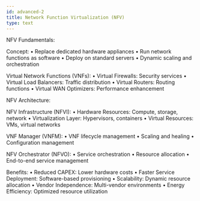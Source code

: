 ```yaml
---
id: advanced-2
title: Network Function Virtualization (NFV)
type: text
---
```



NFV Fundamentals:

Concept:
• Replace dedicated hardware appliances
• Run network functions as software
• Deploy on standard servers
• Dynamic scaling and orchestration

Virtual Network Functions (VNFs):
• Virtual Firewalls: Security services
• Virtual Load Balancers: Traffic distribution
• Virtual Routers: Routing functions
• Virtual WAN Optimizers: Performance enhancement

NFV Architecture:

NFV Infrastructure (NFVI):
• Hardware Resources: Compute, storage, network
• Virtualization Layer: Hypervisors, containers
• Virtual Resources: VMs, virtual networks

VNF Manager (VNFM):
• VNF lifecycle management
• Scaling and healing
• Configuration management

NFV Orchestrator (NFVO):
• Service orchestration
• Resource allocation
• End-to-end service management

Benefits:
• Reduced CAPEX: Lower hardware costs
• Faster Service Deployment: Software-based provisioning
• Scalability: Dynamic resource allocation
• Vendor Independence: Multi-vendor environments
• Energy Efficiency: Optimized resource utilization